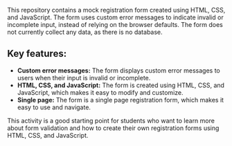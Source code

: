 This repository contains a mock registration form created using HTML, CSS, and JavaScript. The form uses custom error messages to indicate invalid or incomplete input, instead of relying on the browser defaults. The form does not currently collect any data, as there is no database.

## Key features:

- **Custom error messages:** The form displays custom error messages to users when their input is invalid or incomplete.
- **HTML, CSS, and JavaScript:** The form is created using HTML, CSS, and JavaScript, which makes it easy to modify and customize.
- **Single page:** The form is a single page registration form, which makes it easy to use and navigate.


This activity is a good starting point for students who want to learn more about form validation and how to create their own registration forms using HTML, CSS, and JavaScript.